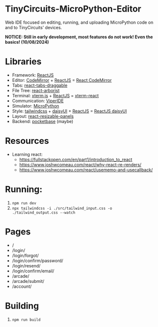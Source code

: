 # TinyCircuits-MicroPython-Editor
Web IDE focused on editing, running, and uploading MicroPython code on and to TinyCircuits' devices.

**NOTICE: Still in early development, most features do not work! Even the basics! (10/08/2024)**

# Libraries
* Framework: [ReactJS](https://react.dev/)
* Editor: [CodeMirror](https://codemirror.net/) + [ReactJS](https://react.dev/) = [React CodeMirror](https://uiwjs.github.io/react-codemirror/)
* Tabs: [react-tabs-draggable](https://github.com/uiwjs/react-tabs-draggable)
* File Tree: [react-arborist](https://github.com/brimdata/react-arborist)
* Terminal: [xterm.js](https://github.com/xtermjs/xterm.js) + [ReactJS](https://react.dev/) = [xterm-react](https://github.com/PabloLION/xterm-react)
* Communication: [ViperIDE](https://github.com/vshymanskyy/ViperIDE/blob/main/src/transports.js)
* Simulator: [MicroPython](https://github.com/micropython/micropython)
* Style: [tailwindcss](https://github.com/tailwindlabs/tailwindcss) + [daisyUI](https://github.com/saadeghi/daisyui) + [ReactJS](https://react.dev/) = [ReactJS daisyUI](https://react.daisyui.com/?path=/docs/welcome--docs)
* Layout: [react-resizable-panels](https://github.com/bvaughn/react-resizable-panels)
* Backend: [pocketbase](https://pocketbase.io/) (maybe)


# Resources
* Learning react:
    * https://fullstackopen.com/en/part1/introduction_to_react
    * https://www.joshwcomeau.com/react/why-react-re-renders/
    * https://www.joshwcomeau.com/react/usememo-and-usecallback/


# Running:
1. `npm run dev`
2. `npx tailwindcss -i ./src/tailwind_input.css -o ./tailwind_output.css --watch`

# Pages
* /
* /login/
* /login/forgot/
* /login/confirm/password/
* /login/resend/
* /login/confirm/email/
* /arcade/
* /arcade/submit/
* /account/

# Building
1. `npm run build`